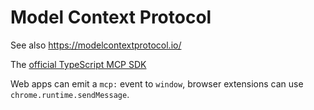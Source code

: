 # Model Context Protocol

See also https://modelcontextprotocol.io/

The [official TypeScript MCP SDK](https://github.com/modelcontextprotocol/typescript-sdk) 

Web apps can emit a `mcp:` event to `window`, browser extensions can use `chrome.runtime.sendMessage`.
